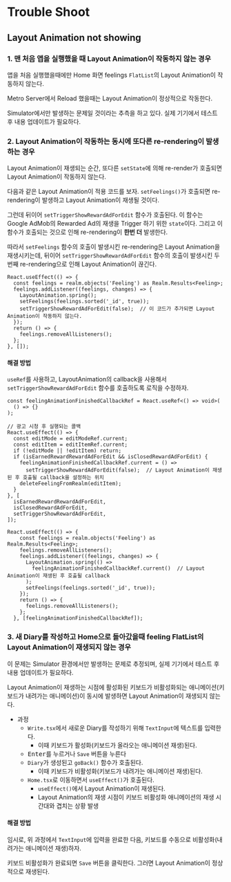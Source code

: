 # Trouble Shoot

## Layout Animation not showing

### 1. 맨 처음 앱을 실행했을 때 Layout Animation이 작동하지 않는 경우

앱을 처음 실행했을때에만 Home 화면 feelings `FlatList`의 Layout Animation이 작동하지 않는다.

Metro Server에서 Reload 했을때는 Layout Animation이 정상적으로 작동한다.

Simulator에서만 발생하는 문제일 것이라는 추측을 하고 있다. 실제 기기에서 테스트 후 내용 업데이트가 필요하다.

### 2. Layout Animation이 작동하는 동시에 또다른 re-rendering이 발생하는 경우

Layout Animation이 재생되는 순간, 또다른 `setState`에 의해 re-render가 호출되면 Layout Animation이 작동하지 않는다.

다음과 같은 Layout Animation이 적용 코드를 보자. `setFeelings()`가 호출되면 re-rendering이 발생하고 Layout Animation이 재생될 것이다.

그런데 뒤이어 `setTriggerShowRewardAdForEdit` 함수가 호출된다. 이 함수는 Google AdMob의 Rewarded Ad의 재생을 Trigger 하기 위한 `state`이다. 그리고 이 함수가 호출되는 것으로 인해 re-rendering이 **한번 더** 발생한다.

따라서 `setFeelings` 함수의 호출이 발생시킨 re-rendering은 Layout Animation을 재생시키는데, 뒤이어 `setTriggerShowRewardAdForEdit` 함수의 호출이 발생시킨 두번째 re-rendering으로 인해 Layout Animation이 끊긴다.

```tsx
React.useEffect(() => {
  const feelings = realm.objects('Feeling') as Realm.Results<Feeling>;
  feelings.addListener((feelings, changes) => {
    LayoutAnimation.spring();
    setFeelings(feelings.sorted('_id', true));
    setTriggerShowRewardAdForEdit(false);  // 이 코드가 추가되면 Layout Animation이 작동하지 않는다.
  });
  return () => {
    feelings.removeAllListeners();
  };
}, []);
```

#### 해결 방법

`useRef`를 사용하고, LayoutAnimation의 callback을 사용해서 `setTriggerShowRewardAdForEdit` 함수를 호출하도록 로직을 수정하자.

```tsx
const feelingAnimationFinishedCallbackRef = React.useRef<() => void>(
  () => {}
);

// 광고 시청 후 실행되는 콜백
React.useEffect(() => {
  const editMode = editModeRef.current;
  const editItem = editItemRef.current;
  if (!editMode || !editItem) return;
  if (isEarnedRewardRewardAdForEdit && isClosedRewardAdForEdit) {
    feelingAnimationFinishedCallbackRef.current = () =>
      setTriggerShowRewardAdForEdit(false);  // Layout Animation이 재생된 후 호출될 callback을 설정하는 위치
    deleteFeelingFromRealm(editItem);
  }
}, [
  isEarnedRewardRewardAdForEdit,
  isClosedRewardAdForEdit,
  setTriggerShowRewardAdForEdit,
]);

React.useEffect(() => {
    const feelings = realm.objects('Feeling') as Realm.Results<Feeling>;
    feelings.removeAllListeners();
    feelings.addListener((feelings, changes) => {
      LayoutAnimation.spring(() =>
        feelingAnimationFinishedCallbackRef.current()  // Layout Animation이 재생된 후 호출될 callback
      );
      setFeelings(feelings.sorted('_id', true));
    });
    return () => {
      feelings.removeAllListeners();
    };
  }, [feelingAnimationFinishedCallbackRef]);

```

### 3. 새 Diary를 작성하고 Home으로 돌아갔을때 feeling FlatList의 Layout Animation이 재생되지 않는 경우

이 문제는 Simulator 환경에서만 발생하는 문제로 추정되며, 실제 기기에서 테스트 후 내용 업데이트가 필요하다.

Layout Animation이 재생하는 시점에 활성화된 키보드가 비활성화되는 애니메이션(키보드가 내려가는 애니메이션)이 동시에 발생하면 Layout Animation이 재생되지 않는다.

* 과정
  * `Write.tsx`에서 새로운 Diary를 작성하기 위해 `TextInput`에 텍스트를 입력한다.
    * 이때 키보드가 활성화(키보드가 올라오는 애니메이션 재생)된다.
  * <kbd>Enter</kbd>를 누르거나 `Save` 버튼을 누른다
  * `Diary`가 생성된고 `goBack()` 함수가 호출된다.
    * 이때 키보드가 비활성화(키보드가 내려가는 애니메이션 재생)된다.
  * `Home.tsx`로 이동하면서 `useEffect()`가 호출된다.
    * `useEffect()`에서 Layout Animation이 재생된다.
    * Layout Animation의 재생 시점이 키보드 비활성화 애니메이션의 재생 시간대와 겹치는 상황 발생

#### 해결 방법

임시로, 위 과정에서 `TextInput`에 입력을 완료한 다음, 키보드를 수동으로 비활성화(내려가는 애니메이션 재생)하자.

키보드 비활성화가 완료되면 `Save` 버튼을 클릭한다. 그러면 Layout Animation이 정상적으로 재생된다.
